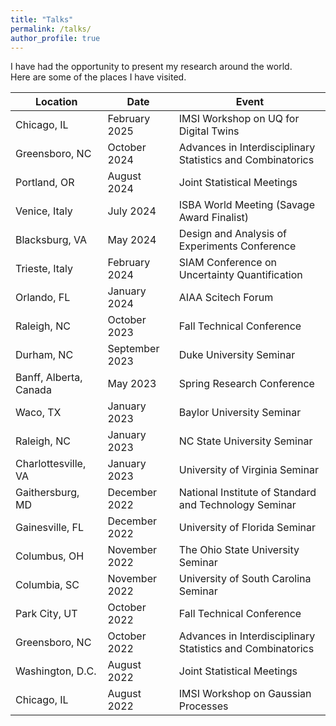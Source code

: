 ```yaml
---
title: "Talks"
permalink: /talks/
author_profile: true
---
```


I have had the opportunity to present my research around the world.  
Here are some of the places I have visited.

Location				|	Date				|	Event
-----					|	--------			|	--------------
Chicago, IL             |   February 2025       |   IMSI Workshop on UQ for Digital Twins
Greensboro, NC          |   October 2024        |   Advances in Interdisciplinary Statistics and Combinatorics
Portland, OR            |   August 2024         |   Joint Statistical Meetings
Venice, Italy			|	July 2024			|	ISBA World Meeting (Savage Award Finalist)
Blacksburg, VA          |   May 2024            |   Design and Analysis of Experiments Conference
Trieste, Italy			|	February 2024		|	SIAM Conference on Uncertainty Quantification
Orlando, FL 			|	January 2024		|	AIAA Scitech Forum
Raleigh, NC				|	October 2023		|	Fall Technical Conference
Durham, NC				|	September 2023		|	Duke University Seminar
Banff, Alberta, Canada	|	May 2023			|	Spring Research Conference
Waco, TX				|	January 2023		| 	Baylor University Seminar
Raleigh, NC				|	January 2023		| 	NC State University Seminar
Charlottesville, VA		|	January 2023		|	University of Virginia Seminar
Gaithersburg, MD		| 	December 2022		| 	National Institute of Standard and Technology Seminar
Gainesville, FL  		|   December 2022		| 	University of Florida Seminar
Columbus, OH			| 	November 2022		|	The Ohio State University Seminar
Columbia, SC  			|   November 2022		|   University of South Carolina Seminar
Park City, UT 			|	October 2022		|	Fall Technical Conference
Greensboro, NC			|	October 2022		|	Advances in Interdisciplinary Statistics and Combinatorics
Washington, D.C.		| 	August 2022			| 	Joint Statistical Meetings
Chicago, IL 			|	August 2022			|  	IMSI Workshop on Gaussian Processes


